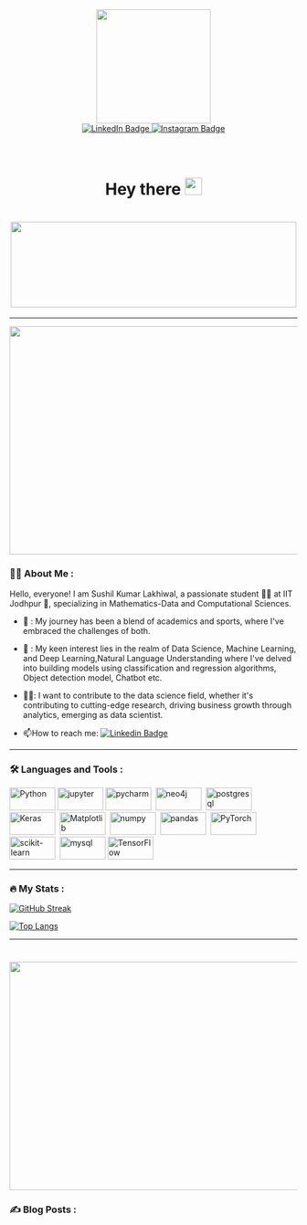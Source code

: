 <div id="header" align="center">
  <img src="https://media.giphy.com/media/M9gbBd9nbDrOTu1Mqx/giphy.gif" width="200" height="200px"/>
</div>

<div id="badges" align="center">
  <a href="https://www.linkedin.com/in/sushil-kumar-lakhiwal-0aa90322b/">
    <img src="https://img.shields.io/badge/LinkedIn-blue?style=for-the-badge&logo=linkedin&logoColor=white" alt="LinkedIn Badge"/>
  </a>
  <a href="https://instagram.com/ig_viratsushilkumar?utm_source=qr&igshid=MzNlNGNkZWQ4Mg%3D%3D">
    <img src="https://img.shields.io/badge/Instagram-%23E4405F.svg?style=for-the-badge&logo=Instagram&logoColor=white" alt="Instagram Badge"/>
  </a>
  </div>
<h1 align="center" >
    <img src="https://komarev.com/ghpvc/?username=lakhiwal18&style=flat-square&color=blue" alt="" />
</h1>
<h1 align="center" >
  Hey there
  <img src="https://media.giphy.com/media/hvRJCLFzcasrR4ia7z/giphy.gif" width="30px"/>
</h1>

<h1 align="center">
  <img src="https://media.giphy.com/media/cGEvknAXVmEcsw2E4n/giphy.gif"  width="500px" height="150px"/>
</h1>

---
<div id="header" align="center">
  <img src="https://media.giphy.com/media/mWK6qsWFY6w5xMKG5D/giphy.gif" width="900" height="400px"/>
</div>


### :man_technologist: About Me :
Hello, everyone! I am Sushil Kumar Lakhiwal, a passionate student 👨‍🎓 at IIT Jodhpur 🏫, specializing in Mathematics-Data and Computational Sciences.
- 🏅 : My journey has been a blend of academics and sports, where I've embraced the challenges of both.
- 🎰 : My keen interest lies in the realm of Data Science, Machine Learning, and Deep Learning,Natural Language Understanding where I've delved into building models using classification and regression algorithms, Object detection model, Chatbot etc.

- 👨‍🔬: I want to contribute to the data science field, whether it's contributing to cutting-edge research, driving business growth through analytics, emerging as data scientist.

- :mailbox:How to reach me: [![Linkedin Badge](https://img.shields.io/badge/-kakbar-blue?style=flat&logo=Linkedin&logoColor=white)](https://www.linkedin.com/in/sushil-kumar-lakhiwal-0aa90322b)

---

### :hammer_and_wrench: Languages and Tools :
<div>
  <img src="https://img.shields.io/badge/python-3670A0?style=for-the-badge&logo=python&logoColor=ffdd54" title="Python" alt="Python" width="80" height="40"/>
  <img src="https://img.shields.io/badge/jupyter-%23FA0F00.svg?style=for-the-badge&logo=jupyter&logoColor=white" title="jupyter" alt="jupyter" width="80" height="40"/>
  <img src="https://img.shields.io/badge/pycharm-143?style=for-the-badge&logo=pycharm&logoColor=black&color=black&labelColor=green" title="pycharm" alt="pycharm" width="80" height="40"/>&nbsp;
  <img src="https://img.shields.io/badge/Neo4j-008CC1?style=for-the-badge&logo=neo4j&logoColor=white" title="neo4j" alt="neo4j" width="80" height="40"/>&nbsp;
  <img src="https://img.shields.io/badge/postgres-%23316192.svg?style=for-the-badge&logo=postgresql&logoColor=white" title="postgresql" alt="postgresql " width="80" height="40"/>&nbsp;
  <img src="https://img.shields.io/badge/Keras-%23D00000.svg?style=for-the-badge&logo=Keras&logoColor=white" title="Keras" alt="Keras" width="80" height="40"/>&nbsp;
  <img src="https://img.shields.io/badge/Matplotlib-%23ffffff.svg?style=for-the-badge&logo=Matplotlib&logoColor=black" title="Matplotlib" alt="Matplotlib" width="80" height="40"/>&nbsp;
  <img src="https://img.shields.io/badge/numpy-%23013243.svg?style=for-the-badge&logo=numpy&logoColor=white" title="numpy" alt="numpy" width="80" height="40"/>&nbsp;
  <img src="https://img.shields.io/badge/pandas-%23150458.svg?style=for-the-badge&logo=pandas&logoColor=white" title="pandas"  alt="pandas" width="80" height="40"/>&nbsp;
  <img src="https://img.shields.io/badge/PyTorch-%23EE4C2C.svg?style=for-the-badge&logo=PyTorch&logoColor=white" title="PyTorch"  alt="PyTorch" width="80" height="40"/>&nbsp;
  <img src="https://img.shields.io/badge/scikit--learn-%23F7931E.svg?style=for-the-badge&logo=scikit-learn&logoColor=white" title="scikit-learn" alt="scikit-learn" width="80" height="40"/>&nbsp;
  <img src="https://img.shields.io/badge/mysql-%2300f.svg?style=for-the-badge&logo=mysql&logoColor=white" title="mysql" **alt="mysql" width="80" height="40"/>
  <img src="https://img.shields.io/badge/TensorFlow-%23FF6F00.svg?style=for-the-badge&logo=TensorFlow&logoColor=white" title="TensorFlow" alt="TensorFlow" width="80" height="40"/>&nbsp;
</div>

---

### :fire: My Stats :
[![GitHub Streak](http://github-readme-streak-stats.herokuapp.com?user=lakhiwal18&theme=dark&background=000000)](https://git.io/streak-stats)

[![Top Langs](https://github-readme-stats.vercel.app/api/top-langs/?username=lakhiwal18)](https://github.com/lakhiwal18/github-readme-stats)

---
<h1 align="center">
  <img src="https://media.giphy.com/media/Y3TBwkbO1r6iSqsngk/giphy.gif"  width="700px" height="400px"/>
</h1>

### :writing_hand: Blog Posts :

<!-- BLOG-POST-LIST:START -->
<!-- BLOG-POST-LIST:END -->
